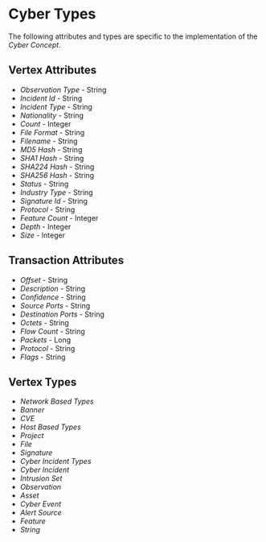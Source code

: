 # Cyber Types

The following attributes and types are specific to the implementation of the *Cyber Concept*.

## Vertex Attributes

-   *Observation Type* - String
-   *Incident Id* - String
-   *Incident Type* - String
-   *Nationality* - String
-   *Count* - Integer
-   *File Format* - String
-   *Filename* - String
-   *MD5 Hash* - String
-   *SHA1 Hash* - String
-   *SHA224 Hash* - String
-   *SHA256 Hash* - String
-   *Status* - String
-   *Industry Type* - String
-   *Signature Id* - String
-   *Protocol* - String
-   *Feature Count* - Integer
-   *Depth* - Integer
-   *Size* - Integer


## Transaction Attributes

-   *Offset* - String
-   *Description* - String
-   *Confidence* - String
-   *Source Ports* - String
-   *Destination Ports* - String
-   *Octets* - String
-   *Flow Count* - String
-   *Packets* - Long
-   *Protocol* - String
-   *Flags* - String


## Vertex Types

-   *Network Based Types*
-   *Banner*
-   *CVE*
-   *Host Based Types*
-   *Project*
-   *File*
-   *Signature*
-   *Cyber Incident Types*
-   *Cyber Incident*
-   *Intrusion Set*
-   *Observation*
-   *Asset*
-   *Cyber Event*
-   *Alert Source*
-   *Feature*
-   *String*
